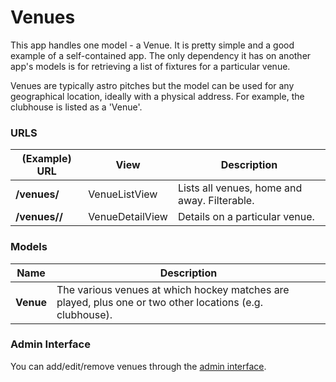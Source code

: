 # Venues

This app handles one model - a Venue. It is pretty simple and a good example of a self-contained app. The only dependency it has on another app's models is for retrieving a list of fixtures for a particular venue.

Venues are typically astro pitches but the model can be used for any geographical location, ideally with a physical address. For example, the clubhouse is listed as a 'Venue'.

### URLS

|(Example) URL         |View            |Description                                 |
|----------------------|----------------|--------------------------------------------|
|**/venues/**          |VenueListView   |Lists all venues, home and away. Filterable.|
|**/venues/<leys>/**   |VenueDetailView |Details on a particular venue.              |

### Models

|Name       |Description    |
|-----------|----------------
|**Venue**  |The various venues at which hockey matches are played, plus one or two other locations (e.g. clubhouse).|

### Admin Interface

You can add/edit/remove venues through the [admin interface](http://www.cambridgesouthhockeyclub.co.uk/admin/venues/).
